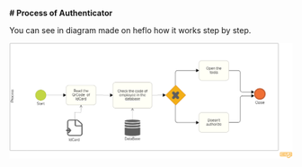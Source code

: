 **# Process of Authenticator**



 You can see in diagram made on heflo how it works step by step.

![process](process.png)